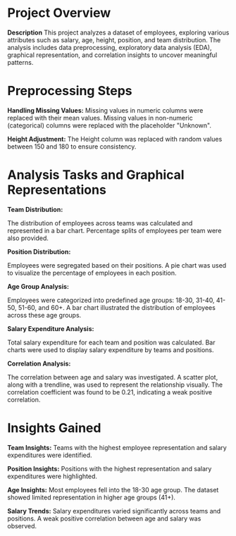 # Project Overview

**Description**
This project analyzes a dataset of employees, exploring various attributes such as salary, age, height, position, and team distribution. The analysis includes data preprocessing, exploratory data analysis (EDA), graphical representation, and correlation insights to uncover meaningful patterns.

# Preprocessing Steps

**Handling Missing Values:**
Missing values in numeric columns were replaced with their mean values.
Missing values in non-numeric (categorical) columns were replaced with the placeholder "Unknown".

**Height Adjustment:** The Height column was replaced with random values between 150 and 180 to ensure consistency.

# Analysis Tasks and Graphical Representations

**Team Distribution:**

The distribution of employees across teams was calculated and represented in a bar chart.
Percentage splits of employees per team were also provided.

**Position Distribution:**

Employees were segregated based on their positions.
A pie chart was used to visualize the percentage of employees in each position.

**Age Group Analysis:**

Employees were categorized into predefined age groups: 18-30, 31-40, 41-50, 51-60, and 60+.
A bar chart illustrated the distribution of employees across these age groups.

**Salary Expenditure Analysis:**

Total salary expenditure for each team and position was calculated.
Bar charts were used to display salary expenditure by teams and positions.

**Correlation Analysis:**

The correlation between age and salary was investigated.
A scatter plot, along with a trendline, was used to represent the relationship visually. The correlation coefficient was found to be 0.21, indicating a weak positive correlation.

# Insights Gained

**Team Insights:**
Teams with the highest employee representation and salary expenditures were identified.

**Position Insights:**
Positions with the highest representation and salary expenditures were highlighted.

**Age Insights:**
Most employees fell into the 18-30 age group.
The dataset showed limited representation in higher age groups (41+).

**Salary Trends:**
Salary expenditures varied significantly across teams and positions.
A weak positive correlation between age and salary was observed.
